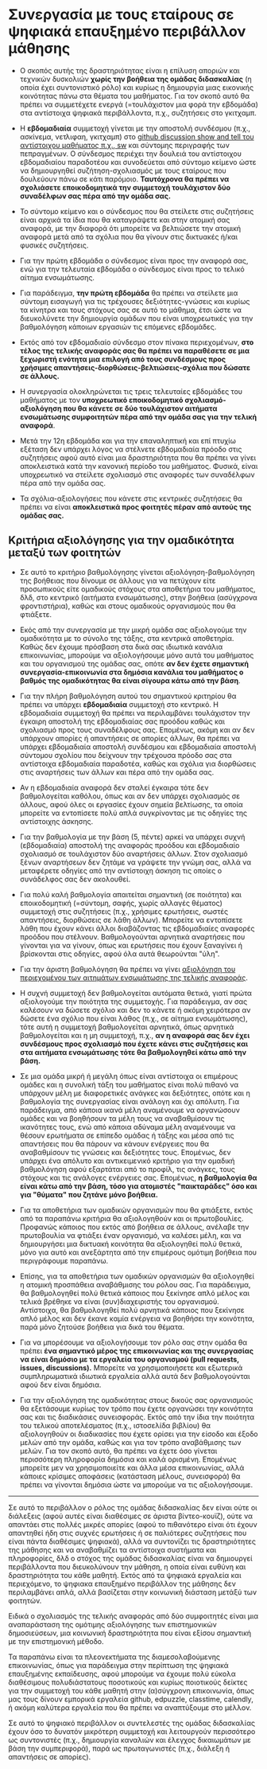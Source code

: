 # Συνεργασία με τους εταίρους σε ψηφιακά επαυξημένο περιβάλλον μάθησης

* Ο σκοπός αυτής της δραστηριότητας είναι η επίλυση αποριών και τεχνικών δυσκολιών **χωρίς την βοήθεια της ομάδας διδασκαλίας** (η οποία έχει συντονιστικό ρόλο) και κυρίως η δημιουργία μιας εικονικής κοινότητας πάνω στα θέματα του μαθήματος. Για τον σκοπό αυτό θα πρέπει να συμμετέχετε ενεργά (=τουλάχιστον μια φορά την εβδομάδα) στα αντίστοιχα ψηφιακά περιβάλλοντα, π.χ., συζητήσεις στο γκιτχαμπ.

* Η **εβδομαδιαία** συμμετοχή γίνεται με την αποστολή συνδέσμου (π.χ., ασκίνεμα, νετλιφαη, γκιτχαμπ) στο [github discussion show and tell του αντίστοιχου μαθήματος π.χ., sw](https://github.com/courses-ionio/sw/discussions/categories/show-and-tell) και σύντομης περιγραφής των πεπραγμένων. Ο σύνδεσμος περιέχει την δουλειά του αντίστοιχου εβδομαδιαίου παραδοτέου και συνοδεύεται από σύντομο κείμενο ώστε να δημιουργηθεί συζήτηση-σχολιασμός με τους εταίρους που δουλεύουν πάνω σε κάτι παρόμοιο. **Ταυτόχρονα θα πρέπει να σχολιάσετε εποικοδομητικά την συμμετοχή τουλάχιστον δύο συναδέλφων σας πέρα από την ομάδα σας.**

* Το σύντομο κείμενο και ο σύνδεσμος που θα στείλετε στις συζητήσεις είναι αρχικά τα ίδια που θα καταγράψετε και στην ατομική σας αναφορά, με την διαφορά ότι μπορείτε να βελτιώσετε την ατομική αναφορά μετά από τα σχόλια που θα γίνουν στις δικτυακές ή/και φυσικές συζητήσεις.

* Για την πρώτη εβδομάδα ο σύνδεσμος είναι προς την αναφορά σας, ενώ για την τελευταία εβδομάδα ο σύνδεσμος είναι προς το τελικό αίτημα ενσωμάτωσης.

* Για παράδειγμα, **την πρώτη εβδομάδα** θα πρέπει να στείλετε μια σύντομη εισαγωγή για τις τρέχουσες δεξιότητες-γνώσεις και κυρίως τα κίνητρα και τους στόχους σας σε αυτό το μάθημα, έτσι ώστε να διευκολύνετε την δημιουργία ομάδων που είναι υποχρεωτικές για την βαθμολόγηση κάποιων εργασιών τις επόμενες εβδομάδες.

* Εκτός από τον εβδομαδιαίο σύνδεσμο στον πίνακα περιεχομένων, **στο τέλος της τελικής αναφοράς σας θα πρέπει να παραθέσετε σε μια ξεχωριστή ενότητα μια επιλογή από τους συνδέσμους προς χρήσιμες απαντήσεις-διορθώσεις-βελτιώσεις-σχόλια που δώσατε σε άλλους.**

* Η συνεργασία ολοκληρώνεται τις τρεις τελευταίες εβδομάδες του μαθήματος με τον **υποχρεωτικό εποικοδομητικό σχολιασμό-αξιολόγηση που θα κάνετε σε δύο τουλάχιστον αιτήματα ενσωμάτωσης συμφοιτητών πέρα από την ομάδα σας για την τελική αναφορά**.

* Μετά την 12η εβδομάδα και για την επαναληπτική και επί πτυχίω εξέταση δεν υπάρχει λόγος να στέλνετε εβδομαδιαία πρόοδο στις συζητήσεις αφού αυτό είναι μια δραστηριότητα που θα πρέπει να γίνει αποκλειστικά κατά την κανονική περίοδο του μαθήματος. Φυσικά, είναι υποχρεωτικό να στείλετε σχολιασμό στις αναφορές των συναδέλφων πέρα από την ομάδα σας.

* Τα σχόλια-αξιολογήσεις που κάνετε στις κεντρικές συζητήσεις θα πρέπει να είναι **αποκλειστικά προς φοιτητές πέραν από αυτούς της ομάδας σας.**

## Κριτήρια αξιολόγησης για την ομαδικότητα μεταξύ των φοιτητών

* Σε αυτό το κριτήριο βαθμολόγησης γίνεται αξιολόγηση-βαθμολόγηση της βοήθειας που δίνουμε σε άλλους για να πετύχουν είτε προσωπικούς είτε ομαδικούς στόχους στα αποθετήρια του μαθήματος, δλδ, στο κεντρικό (αιτήματα ενσωμάτωσης), στην βοήθεια (ασύγχρονα φροντιστήρια), καθώς και στους ομαδικούς οργανισμούς που θα φτιάξετε.

* Εκός από την συνεργασία με την μικρή ομάδα σας αξιολογούμε την ομαδικότητα με το σύνολο της τάξης, στα κεντρικά αποθετηρία. Καθώς δεν έχουμε πρόσβαση στα δικά σας ιδιωτικά κανάλια επικοινωνίας, μπορούμε να αξιολογήσουμε μόνο αυτά του μαθήματος και του οργανισμού της ομάδας σας, οπότε **αν δεν έχετε σημαντική συνεργασία-επικοινωνία στα δημόσια κανάλια του μαθήματος ο βαθμός της ομαδικότητας θα είναι σίγουρα κάτω από την βάση**.

* Για την πλήρη βαθμολόγηση αυτού του σημαντικού κριτηρίου θα πρέπει να υπάρχει **εβδομαδιαία** συμμετοχή στο κεντρικό. Η εβδομαδιαία συμμετοχή θα πρέπει να περιλαμβάνει τουλάχιστον την έγκαιρη αποστολή της εβδομαδιαίας σας προόδου καθώς και σχολιασμό προς τους συναδέλφους σας. Επομένως, ακόμη και αν δεν υπάρχουν απορίες ή απαντήσεις σε απορίες άλλων, θα πρέπει να υπάρχει εβδομαδιαία αποστολή συνδέσμου και εβδομαδιαία αποστολή σύντομου σχολίου που δείχνουν την τρέχουσα πρόοδο σας στα αντίστοιχα εβδομαδιαία παραδοτέα, καθώς και σχόλια για διορθώσεις στις αναρτήσεις των άλλων και πέρα από την ομάδα σας.

* Αν η εβδομαδιαία αναφορά δεν σταλεί έγκαιρα τότε δεν βαθμολογείται καθόλου, όπως και αν δεν υπάρχει σχολιασμός σε άλλους, αφού όλες οι εργασίες έχουν σημεία βελτίωσης, τα οποία μπορείτε να εντοπίσετε πολύ απλά συγκρίνοντας με τις οδηγίες της αντίστοιχης άσκησης.

* Για την βαθμολογία με την βάση (5, πέντε) αρκεί να υπάρχει συχνή (εβδομαδιαία) αποστολή της αναφοράς προόδου και εβδομαδιαίο σχολιασμό σε τουλάχιστον δύο αναρτήσεις άλλων. Στον σχολιασμό ξένων αναρτήσεων δεν ζητάμε να γράψετε την γνώμη σας, αλλά να μεταφέρετε οδηγίες από την αντίστοιχη άσκηση τις οποίες ο συνάδελφος σας δεν ακολουθεί. 

* Για πολύ καλή βαθμολογία απαιτείται σημαντική (σε ποιότητα) και εποικοδομητική (=σύντομη, σαφής, χωρίς αλλαγές θέματος) συμμετοχή στις συζητήσεις (π.χ., χρήσιμες ερωτήσεις, σωστές απαντήσεις, διορθώσεις σε λάθη άλλων). Μπορείτε να εντοπίσετε λάθη που έχουν κάνει άλλοι διαβάζοντας τις εβδομαδιαίες αναφορές προόδου που στέλνουν. Βαθμολογούνται αρνητικά αναρτήσεις που γίνονται για να γίνουν, όπως και ερωτήσεις που έχουν ξαναγίνει ή βρίσκονται στις οδηγίες, αφού όλα αυτά θεωρούνται "ύλη".

* Για την άριστη βαθμολόγηση θα πρέπει να γίνει [αξιολόγηση του περιεχομένου των αιτημάτων ενσωμάτωσης της τελικής αναφοράς](https://docs.github.com/en/github/collaborating-with-pull-requests/reviewing-changes-in-pull-requests/about-pull-request-reviews).

* Η συχνή συμμετοχή δεν βαθμολογείται αυτόματα θετικά, γιατί πρώτα αξιολογούμε την ποιότητα της συμμετοχής. Για παράδειγμα, αν σας καλέσουν να δώσετε σχόλιο και δεν το κάνετε ή ακόμη χειρότερα αν δώσετε ένα σχόλιο που είναι λάθος (π.χ., σε αίτημα ενσωμάτωσης), τότε αυτή η συμμετοχή βαθμολογείται αρνητικά, όπως αρνητικά βαθμολογείται και η μη συμμετοχή, π.χ., **αν η αναφορά σας δεν έχει συνδέσμους προς σχολιασμό που έχετε κάνει στις συζητήσεις και στα αιτήματα ενσωμάτωσης τότε θα βαθμολογηθεί κάτω από την βάση.**

* Σε μια ομάδα μικρή ή μεγάλη όπως είναι αντίστοιχα οι επιμέρους ομάδες και η συνολική τάξη του μαθήματος είναι πολύ πιθανό να υπάρχουν μέλη με διαφορετικές ανάγκες και δεξιότητες, οπότε και η βαθμολογία της συνεργασίας είναι ανάλογη και όχι απόλυτη. Για παράδειγμα, από κάποια ικανά μέλη αναμένουμε να οργανώσουν ομάδες και να βοηθήσουν τα μέλη τους να αναβαθμίσουν τις ικανότητες τους, ενώ από κάποια αδύναμα μέλη αναμένουμε να θέσουν ερωτήματα σε επίπεδο ομάδας ή τάξης και μέσα από τις απαντήσεις που θα πάρουν να κάνουν ενέργειες που θα αναβαθμίσουν τις γνώσεις και δεξιότητες τους. Επομένως, δεν υπάρχει ένα απόλυτο και αντικειμενικό κριτήριο για την ομαδική βαθμολόγηση αφού εξαρτάται από το προφίλ, τις ανάγκες, τους στόχους και τις ανάλογες ενέργειες σας. Επομένως, **η βαθμολογία θα είναι κάτω από την βάση, τόσο για ατομιστές "παικταράδες" όσο και για "θύματα" που ζητάνε μόνο βοήθεια.**

* Για τα αποθετήρια των ομαδικών οργανισμών που θα φτιάξετε, εκτός από τα παραπάνω κριτήρια θα αξιολογηθούν και οι πρωτοβουλίες. Προφανώς κάποιος που εκτός από βοήθεια σε άλλους, ανέλαβε την πρωτοβουλία να φτιάξει έναν οργανισμό, να καλέσει μέλη, και να δημιουργήσει μια δικτυακή κοινότητα θα αξιολογηθεί πολύ θετικά, μόνο για αυτό και ανεξάρτητα από την επιμέρους ομότιμη βοήθεια που περιγράφουμε παραπάνω.

* Επίσης, για τα αποθετήρια των ομαδικών οργανισμών θα αξιολογηθεί η ατομική προσπάθεια αναβάθμισης του ρόλου σας. Για παράδειγμα, θα βαθμολογηθεί πολύ θετικά κάποιος που ξεκίνησε απλό μέλος και τελικά βρέθηκε να είναι (συν)διαχειριστής του οργανισμού. Αντίστοιχα, θα βαθμολογηθεί πολύ αρνητικά κάποιος που ξεκίνησε απλό μέλος και δεν έκανε καμία ενέργεια να βοηθήσει την κοινότητα, παρά μόνο ζητούσε βοήθεια για δικά του θέματα.

* Για να μπορέσουμε να αξιολογήσουμε τον ρόλο σας στην ομάδα θα πρέπει **ένα σημαντικό μέρος της επικοινωνίας και της συνεργασίας να είναι δημόσιο με τα εργαλεία του οργανισμού (pull requests, issues, discussions).** Μπορείτε να χρησιμοποιήσετε και εξωτερικά συμπληρωματικά ιδιωτικά εργαλεία αλλά αυτά δεν βαθμολογούνται αφού δεν είναι δημόσια. 

* Για την αξιολόγηση της ομαδικότητας στους δικούς σας οργανισμούς θα εξετάσουμε κυρίως τον τρόπο που έχετε οργανώσει την κοινότητα σας και τις διαδικάσιες συνεισφοράς. Εκτός από την ίδια την ποιότητα του τελικού αποτελέσματος (π.χ., ιστοσελίδα βιβλίου) θα αξιολογηθούν οι διαδικασίες που έχετε ορίσει για την είσοδο και έξοδο μελών από την ομάδα, καθώς και για τον τρόπο αναβάθμισης των μελών. Για τον σκοπό αυτό, θα πρέπει να έχετε όσο γίνεται περισσότερη πληροφορία δημόσια και καλά ορισμένη. Επομένως μπορείτε μεν να χρησιμοποιείτε και άλλα μέσα επικοινωνίας, αλλά κάποιες κρίσιμες αποφάσεις (κατάσταση μέλους, συνεισφορά) θα πρέπει να γίνονται δημόσια ώστε να μπορούμε να τις αξιολογήσουμε.

---
Σε αυτό το περιβάλλον ο ρόλος της ομάδας διδασκαλίας δεν είναι ούτε οι διάλεξεις (αφού αυτές είναι διαθέσιμες σε άριστα βίντεο-κουϊζ), ούτε να απαντάει στις πολλές μικρές απορίες (αφού το πιθανότερο είναι ότι έχουν απαντηθεί ήδη στις συχνές ερωτήσεις ή σε παλιότερες συζητήσεις που είναι πάντα διαθέσιμες ψηφιακά), αλλά να συντονίζει τις δραστηριότητες της μάθησης και να αναβαθμίζει τα αντίστοιχα συστήματα και πληροφορίες, δλδ ο στόχος της ομάδας διδασκαλίας είναι να δημιουργεί περιβάλλοντα που διευκολύνουν την μάθηση, η οποία είναι ευθύνη και δραστηριότητα του κάθε μαθητή. Εκτός από τα ψηφιακά εργαλεία και περιεχόμενο, το ψηφιακα επαυξημένο περιβάλλον της μάθησης δεν περιλαμβάνει απλά, αλλά βασίζεται στην κοινωνική διάσταση μετάξύ των φοιτητών.

Ειδικά ο σχολιασμός της τελικής αναφοράς από δύο συμφοιτητές είναι μια αναπαράσταση της ομότιμης αξιολόγησης των επιστημονικών δημοσιεύσεων, μια κοινωνική δραστηριότητα που είναι εξίσου σημαντική με την επιστημονική μέθοδο.

Τα παραπάνω είναι τα πλεονεκτήματα της διαμεσολαβούμενης επικοινωνίας, όπως για παράδειγμα στην περίπτωση της ψηφιακά επαυξημένης εκπαίδευσης, αφού μπορούμε να έχουμε πολύ εύκολα διαθέσιμους πολυδιάστατους ποσοτικούς και κυρίως ποιοτικούς δείκτες για την συμμετοχή του κάθε μαθητή στην (α)σύγχρονη επικοινωνία, όπως μας τους δίνουν εμπορικά εργαλεία github, edpuzzle, classtime, calendly, ή ακόμη καλύτερα εργαλεία που θα πρέπει να αναπτύξουμε στο μέλλον. 

Σε αυτό το ψηφιακό περιβάλλον οι συντελεστές της ομάδας διδασκαλίας έχουν όσο το δυνατόν μικρότερη συμμετοχή και λειτουργούν περισσότερο ως συντονιστές (π.χ., δημιουργία καναλιών και έλεγχος δικαιωμάτων με βάση την συμπεριφορά), παρά ως πρωταγωνιστές (π.χ., διάλεξη ή απαντήσεις σε απορίες). 
